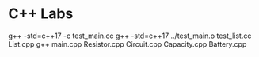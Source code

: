 # C++ Labs

g++ -std=c++17 -c test_main.cc
g++ -std=c++17 ../test_main.o test_list.cc List.cpp
g++ main.cpp Resistor.cpp Circuit.cpp Capacity.cpp Battery.cpp
